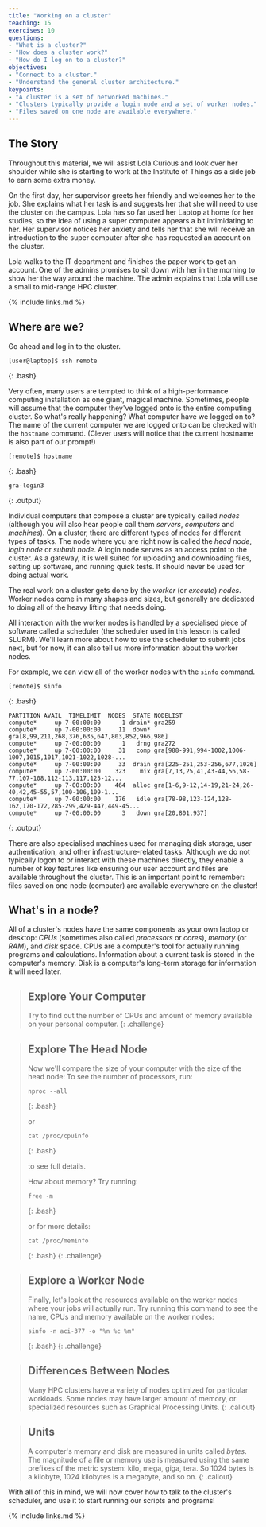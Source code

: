 ```yaml
---
title: "Working on a cluster"
teaching: 15
exercises: 10
questions:
- "What is a cluster?"
- "How does a cluster work?"
- "How do I log on to a cluster?"
objectives:
- "Connect to a cluster."
- "Understand the general cluster architecture."
keypoints:
- "A cluster is a set of networked machines."
- "Clusters typically provide a login node and a set of worker nodes."
- "Files saved on one node are available everywhere."
---
```


## The Story

Throughout this material, we will assist Lola Curious and look over her shoulder while she is starting to work at the Institute of Things as a side job to earn some extra money. 

On the first day, her supervisor greets her friendly and welcomes her to the job. She explains what her task is and suggests her that she will need to use the cluster on the campus. Lola has so far used her Laptop at home for her studies, so the idea of using a super computer appears a bit intimidating to her. Her supervisor notices her anxiety and tells her that she will receive an introduction to the super computer after she has requested an account on the cluster. 

Lola walks to the IT department and finishes the paper work to get an account. One of the admins promises to sit down with her in the morning to show her the way around the machine. The admin explains that Lola will use a small to mid-range HPC cluster.

{% include links.md %}

## Where are we?

Go ahead and log in to the cluster.
```
[user@laptop]$ ssh remote
```
{: .bash}


Very often, many users are tempted to think of a high-performance computing installation as one
giant, magical machine. Sometimes, people will assume that the computer they've logged onto is the
entire computing cluster. So what's really happening? What computer have we logged on to? The name
of the current computer we are logged onto can be checked with the `hostname` command. (Clever users
will notice that the current hostname is also part of our prompt!)

```
[remote]$ hostname
```
{: .bash}
```
gra-login3
```
{: .output}

Individual computers that compose a cluster are typically called *nodes* (although you will also
hear people call them *servers*, *computers* and *machines*). On a cluster, there are different
types of nodes for different types of tasks. The node where you are right now is called the *head
node*, *login node* or *submit node*. A login node serves as an access point to the cluster. As a
gateway, it is well suited for uploading and downloading files, setting up software, and running
quick tests. It should never be used for doing actual work.

The real work on a cluster gets done by the *worker* (or *execute*) *nodes*. Worker nodes come in
many shapes and sizes, but generally are dedicated to doing all of the heavy lifting that needs
doing.

All interaction with the worker nodes is handled by a specialised piece of software called a
scheduler (the scheduler used in this lesson is called SLURM). We'll learn more about how to use the
scheduler to submit jobs next, but for now, it can also tell us more information about the worker
nodes.

For example, we can view all of the worker nodes with the `sinfo` command.

```
[remote]$ sinfo
```
{: .bash}
```
PARTITION AVAIL  TIMELIMIT  NODES  STATE NODELIST
compute*     up 7-00:00:00      1 drain* gra259
compute*     up 7-00:00:00     11  down* gra[8,99,211,268,376,635,647,803,852,966,986]
compute*     up 7-00:00:00      1   drng gra272
compute*     up 7-00:00:00     31   comp gra[988-991,994-1002,1006-1007,1015,1017,1021-1022,1028-...
compute*     up 7-00:00:00     33  drain gra[225-251,253-256,677,1026]
compute*     up 7-00:00:00    323    mix gra[7,13,25,41,43-44,56,58-77,107-108,112-113,117,125-12...
compute*     up 7-00:00:00    464  alloc gra[1-6,9-12,14-19,21-24,26-40,42,45-55,57,100-106,109-1...
compute*     up 7-00:00:00    176   idle gra[78-98,123-124,128-162,170-172,285-299,429-447,449-45...
compute*     up 7-00:00:00      3   down gra[20,801,937]
```
{: .output}

There are also specialised machines used for managing disk storage, user authentication, and other
infrastructure-related tasks. Although we do not typically logon to or interact with these machines
directly, they enable a number of key features like ensuring our user account and files are
available throughout the cluster. This is an important point to remember: files saved on one node
(computer) are available everywhere on the cluster!

## What's in a node? 

All of a cluster's nodes have the same components as your own laptop or desktop: *CPUs* (sometimes
also called *processors* or *cores*), *memory* (or *RAM*), and *disk* space. CPUs are a computer's
tool for actually running programs and calculations. Information about a current task is stored in
the computer's memory. Disk is a computer's long-term storage for information it will need later.

> ## Explore Your Computer
>
> Try to find out the number of CPUs and amount of memory available on your personal computer.
{: .challenge}

> ## Explore The Head Node
>
> Now we'll compare the size of your computer with the size of the head node: To see the number of
> processors, run:
>
> ```
> nproc --all
> ```
> {: .bash}
>
> or
>
> ```
> cat /proc/cpuinfo
> ```
> {: .bash}
>
> to see full details.
> 
> How about memory? Try running: 
>
> ```
> free -m
> ```
> {: .bash}
>
> or for more details: 
>
> ```
> cat /proc/meminfo
> ```
> {: .bash}
{: .challenge}

> ## Explore a Worker Node
> 
> Finally, let's look at the resources available on the worker nodes where your jobs will actually
> run. Try running this command to see the name, CPUs and memory available on the worker nodes:
>
> ```
> sinfo -n aci-377 -o "%n %c %m"
> ```
> {: .bash}
{: .challenge}

> ## Differences Between Nodes
> Many HPC clusters have a variety of nodes optimized for particular workloads. Some nodes may have larger amount of memory, or specialized resources such as Graphical Processing Units.
{: .callout}

> ## Units
> 
> A computer's memory and disk are measured in units called *bytes*. The magnitude of a file or
> memory use is measured using the same prefixes of the metric system: kilo, mega, giga, tera. So
> 1024 bytes is a kilobyte, 1024 kilobytes is a megabyte, and so on.
{: .callout}

With all of this in mind, we will now cover how to talk to the cluster's scheduler, and use it to
start running our scripts and programs!

{% include links.md %}

